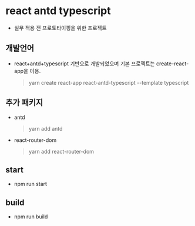 # react antd typescript

- 실무 적용 전 프로토타이핑을 위한 프로젝트

## 개발언어

- react+antd+typescript 기반으로 개발되었으며 기본 프로젝트는 create-react-app을 이용.
  > yarn create react-app react-antd-typescript --template typescript

## 추가 패키지

- antd
  > yarn add antd
- react-router-dom
  > yarn add react-router-dom

## start

- npm run start

## build

- npm run build
